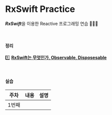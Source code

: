 # RxSwift Practice
***RxSwift***을 이용한 Reactive 프로그래밍 연습 🧑🏻‍💻

<br>

#### 정리

1️⃣ [**RxSwift는 무엇인가, Observable, Disposesable**](https://github.com/dongminyoon/RxSwift_practice/blob/main/RxSwift_md/Observable%2C%20Disposable.md)

<br>

#### 실습

| 주차  | 내용 | 설명 |
| :---: | :----------: | :----------: |
| 1번째 |  |      |

